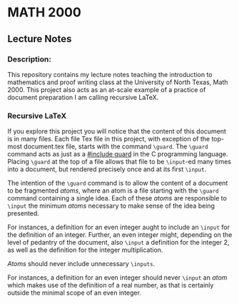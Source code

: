 # MATH 2000
## Lecture Notes

### Description:
This repository contains my lecture notes teaching the introduction to mathematics and proof writing class at the University of North Texas, Math 2000.
This project also acts as an at-scale example of a practice of document preparation I am calling recursive LaTeX.  

### Recursive LaTeX
If you explore this project you will notice that the content of this document is in many files.
Each file Tex file in this project, with exception of the top-most document.tex file, starts with the command `\guard`.
The `\guard` command acts as just as a [#include guard](https://en.wikipedia.org/wiki/Include_guard) in the C programming language.
Placing `\guard` at the top of a file allows that file to be `\input`-ed many times into a document, but rendered precisely once and at its first `\input`.

The intention of the `\guard` command is to allow the content of a document to be fragmented *atoms*, where an atom is a file starting with the `\guard` command containing a single idea.
Each of these *atoms* are responsible to `\input` the minimum *atoms* necessary to make sense of the idea being presented.

For instances, a definition for an even integer aught to include an `\input` for the definition of an integer.
Further, an even integer might, depending on the level of pedantry of the document, also `\input` a definition for the integer 2, as well as the definition for the integer multiplication.

*Atoms* should never include unnecessary `\inputs`.

For instances, a definition for an even integer should never `\input` an *atom* which makes use of the definition of a real number, as that is certainly outside the minimal scope of an even integer. 
